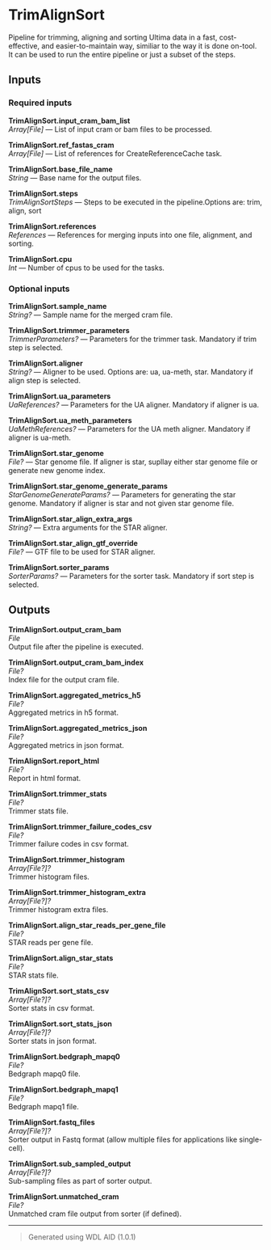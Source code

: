 # TrimAlignSort
Pipeline for trimming, aligning and sorting Ultima data in a fast, cost-effective, and easier-to-maintain way, similiar to the way it is done on-tool. It can be used to run the entire pipeline or just a subset of the steps.

## Inputs

### Required inputs
<p name="TrimAlignSort.input_cram_bam_list">
        <b>TrimAlignSort.input_cram_bam_list</b><br />
        <i>Array[File] </i> &mdash; 
         List of input cram or bam files to be processed. <br /> 
</p>
<p name="TrimAlignSort.ref_fastas_cram">
        <b>TrimAlignSort.ref_fastas_cram</b><br />
        <i>Array[File] </i> &mdash; 
         List of references for CreateReferenceCache task. <br /> 
</p>
<p name="TrimAlignSort.base_file_name">
        <b>TrimAlignSort.base_file_name</b><br />
        <i>String </i> &mdash; 
         Base name for the output files. <br /> 
</p>
<p name="TrimAlignSort.steps">
        <b>TrimAlignSort.steps</b><br />
        <i>TrimAlignSortSteps </i> &mdash; 
         Steps to be executed in the pipeline.Options are: trim, align, sort <br /> 
</p>
<p name="TrimAlignSort.references">
        <b>TrimAlignSort.references</b><br />
        <i>References </i> &mdash; 
         References for merging inputs into one file, alignment, and sorting. <br /> 
</p>
<p name="TrimAlignSort.cpu">
        <b>TrimAlignSort.cpu</b><br />
        <i>Int </i> &mdash; 
         Number of cpus to be used for the tasks. <br /> 
</p>

### Optional inputs
<p name="TrimAlignSort.sample_name">
        <b>TrimAlignSort.sample_name</b><br />
        <i>String? </i> &mdash; 
         Sample name for the merged cram file. <br /> 
</p>
<p name="TrimAlignSort.trimmer_parameters">
        <b>TrimAlignSort.trimmer_parameters</b><br />
        <i>TrimmerParameters? </i> &mdash; 
         Parameters for the trimmer task. Mandatory if trim step is selected. <br /> 
</p>
<p name="TrimAlignSort.aligner">
        <b>TrimAlignSort.aligner</b><br />
        <i>String? </i> &mdash; 
         Aligner to be used. Options are: ua, ua-meth, star. Mandatory if align step is selected. <br /> 
</p>
<p name="TrimAlignSort.ua_parameters">
        <b>TrimAlignSort.ua_parameters</b><br />
        <i>UaReferences? </i> &mdash; 
         Parameters for the UA aligner. Mandatory if aligner is ua. <br /> 
</p>
<p name="TrimAlignSort.ua_meth_parameters">
        <b>TrimAlignSort.ua_meth_parameters</b><br />
        <i>UaMethReferences? </i> &mdash; 
         Parameters for the UA meth aligner. Mandatory if aligner is ua-meth. <br /> 
</p>
<p name="TrimAlignSort.star_genome">
        <b>TrimAlignSort.star_genome</b><br />
        <i>File? </i> &mdash; 
         Star genome file. If aligner is star, supllay either star genome file or generate new genome index. <br /> 
</p>
<p name="TrimAlignSort.star_genome_generate_params">
        <b>TrimAlignSort.star_genome_generate_params</b><br />
        <i>StarGenomeGenerateParams? </i> &mdash; 
         Parameters for generating the star genome. Mandatory if aligner is star and not given star genome file. <br /> 
</p>
<p name="TrimAlignSort.star_align_extra_args">
        <b>TrimAlignSort.star_align_extra_args</b><br />
        <i>String? </i> &mdash; 
         Extra arguments for the STAR aligner. <br /> 
</p>
<p name="TrimAlignSort.star_align_gtf_override">
        <b>TrimAlignSort.star_align_gtf_override</b><br />
        <i>File? </i> &mdash; 
         GTF file to be used for STAR aligner. <br /> 
</p>
<p name="TrimAlignSort.sorter_params">
        <b>TrimAlignSort.sorter_params</b><br />
        <i>SorterParams? </i> &mdash; 
         Parameters for the sorter task. Mandatory if sort step is selected. <br /> 
</p>
</details>


## Outputs
<p name="TrimAlignSort.output_cram_bam">
        <b>TrimAlignSort.output_cram_bam</b><br />
        <i>File</i><br />
        Output file after the pipeline is executed.
</p>
<p name="TrimAlignSort.output_cram_bam_index">
        <b>TrimAlignSort.output_cram_bam_index</b><br />
        <i>File?</i><br />
        Index file for the output cram file.
</p>
<p name="TrimAlignSort.aggregated_metrics_h5">
        <b>TrimAlignSort.aggregated_metrics_h5</b><br />
        <i>File?</i><br />
        Aggregated metrics in h5 format.
</p>
<p name="TrimAlignSort.aggregated_metrics_json">
        <b>TrimAlignSort.aggregated_metrics_json</b><br />
        <i>File?</i><br />
        Aggregated metrics in json format.
</p>
<p name="TrimAlignSort.report_html">
        <b>TrimAlignSort.report_html</b><br />
        <i>File?</i><br />
        Report in html format.
</p>
<p name="TrimAlignSort.trimmer_stats">
        <b>TrimAlignSort.trimmer_stats</b><br />
        <i>File?</i><br />
        Trimmer stats file.
</p>
<p name="TrimAlignSort.trimmer_failure_codes_csv">
        <b>TrimAlignSort.trimmer_failure_codes_csv</b><br />
        <i>File?</i><br />
        Trimmer failure codes in csv format.
</p>
<p name="TrimAlignSort.trimmer_histogram">
        <b>TrimAlignSort.trimmer_histogram</b><br />
        <i>Array[File?]?</i><br />
        Trimmer histogram files.
</p>
<p name="TrimAlignSort.trimmer_histogram_extra">
        <b>TrimAlignSort.trimmer_histogram_extra</b><br />
        <i>Array[File?]?</i><br />
        Trimmer histogram extra files.
</p>
<p name="TrimAlignSort.align_star_reads_per_gene_file">
        <b>TrimAlignSort.align_star_reads_per_gene_file</b><br />
        <i>File?</i><br />
        STAR reads per gene file.
</p>
<p name="TrimAlignSort.align_star_stats">
        <b>TrimAlignSort.align_star_stats</b><br />
        <i>File?</i><br />
        STAR stats file.
</p>
<p name="TrimAlignSort.sort_stats_csv">
        <b>TrimAlignSort.sort_stats_csv</b><br />
        <i>Array[File?]?</i><br />
        Sorter stats in csv format.
</p>
<p name="TrimAlignSort.sort_stats_json">
        <b>TrimAlignSort.sort_stats_json</b><br />
        <i>Array[File?]?</i><br />
        Sorter stats in json format.
</p>
<p name="TrimAlignSort.bedgraph_mapq0">
        <b>TrimAlignSort.bedgraph_mapq0</b><br />
        <i>File?</i><br />
        Bedgraph mapq0 file.
</p>
<p name="TrimAlignSort.bedgraph_mapq1">
        <b>TrimAlignSort.bedgraph_mapq1</b><br />
        <i>File?</i><br />
        Bedgraph mapq1 file.
</p>
<p name="TrimAlignSort.fastq_files">
        <b>TrimAlignSort.fastq_files</b><br />
        <i>Array[File?]?</i><br />
        Sorter output in Fastq format (allow multiple files for applications like single-cell).
</p>
<p name="TrimAlignSort.sub_sampled_output">
        <b>TrimAlignSort.sub_sampled_output</b><br />
        <i>Array[File?]?</i><br />
        Sub-sampling files as part of sorter output.
</p>
<p name="TrimAlignSort.unmatched_cram">
        <b>TrimAlignSort.unmatched_cram</b><br />
        <i>File?</i><br />
        Unmatched cram file output from sorter (if defined).
</p>

<hr />

> Generated using WDL AID (1.0.1)
